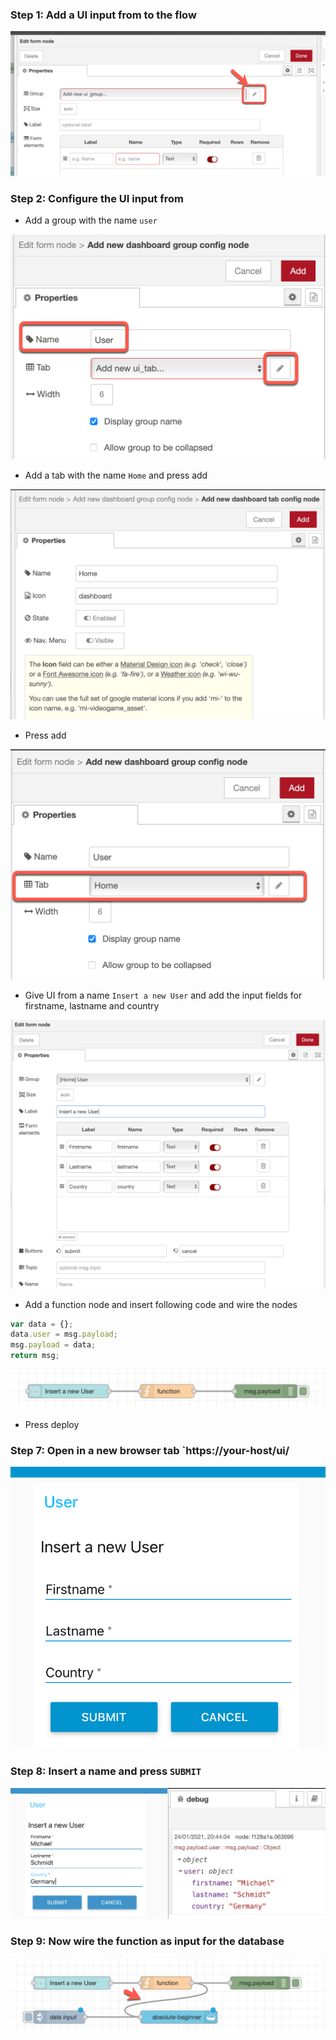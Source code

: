 ### Step 1: Add a UI input from to the flow

![](../images/add-input-form-00.png)

### Step 2: Configure the UI input from

* Add a group with the name `user`

![](../images/add-input-form-01.png)

* Add a tab with the name `Home` and press add

![](../images/add-input-form-02.png)

* Press add

![](../images/add-input-form-03.png)

* Give UI from a name `Insert a new User` and add the input fields for firstname, lastname and country

![](../images/add-input-form-04.png)

* Add a function node and insert following code and wire the nodes

```javascript
var data = {};
data.user = msg.payload;
msg.payload = data;
return msg;
```

![](../images/add-input-form-07.png)

* Press deploy

### Step 7: Open in a new browser tab `https://your-host/ui/

![](../images/add-input-form-05.png)


### Step 8: Insert a name and press `SUBMIT`

![](../images/add-input-form-08.png)

### Step 9: Now wire the function as input for the database

![](../images/add-input-form-09.png)

